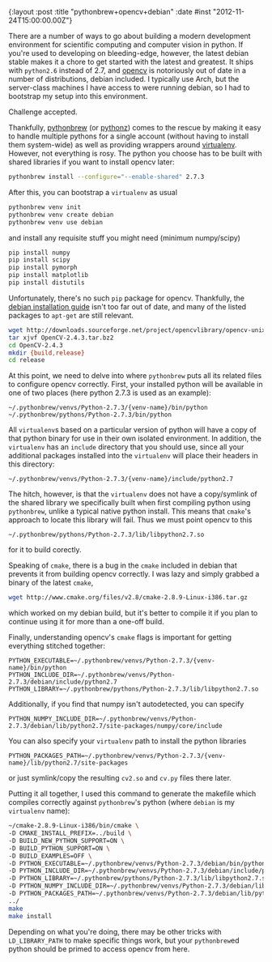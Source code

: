 {:layout :post
 :title "pythonbrew+opencv+debian"
 :date #inst "2012-11-24T15:00:00.00Z"}

There are a number of ways to go about building a modern development
environment for scientific computing and computer vision in python.
If you're used to developing on bleeding-edge, however, the latest
debian stable makes it a chore to get started with the latest and
greatest.  It ships with `python2.6` instead of 2.7, and [opencv][1]
is notoriously out of date in a number of distributions, debian
included.  I typically use Arch, but the server-class machines I have
access to were running debian, so I had to bootstrap my setup into
this environment.

Challenge accepted.

Thankfully, [pythonbrew][2] (or [pythonz][4]) comes to the rescue by
making it easy to handle multiple pythons for a single account
(without having to install them system-wide) as well as providing
wrappers around [virtualenv][3].  However, not everything is rosy.
The python you choose has to be built with shared libraries if you
want to install opencv later:

```bash
pythonbrew install --configure="--enable-shared" 2.7.3
```

After this, you can bootstrap a `virtualenv` as usual

```bash
pythonbrew venv init
pythonbrew venv create debian
pythonbrew venv use debian
```

and install any requisite stuff you might need (minimum numpy/scipy)

```bash
pip install numpy
pip install scipy
pip install pymorph
pip install matplotlib
pip install distutils
```

Unfortunately, there's no such `pip` package for opencv.  Thankfully,
the [debian installation guide][5] isn't too far out of date, and many
of the listed packages to `apt-get` are still relevant.

```bash
wget http://downloads.sourceforge.net/project/opencvlibrary/opencv-unix/2.4.3/OpenCV-2.4.3.tar.bz2
tar xjvf OpenCV-2.4.3.tar.bz2
cd OpenCV-2.4.3
mkdir {build,release}
cd release
```

At this point, we need to delve into where `pythonbrew` puts all its
related files to configure opencv correctly.  First, your installed
python will be available in one of two places (here python 2.7.3 is
used as an example):

    ~/.pythonbrew/venvs/Python-2.7.3/{venv-name}/bin/python
	~/.pythonbrew/pythons/Python-2.7.3/bin/python

All `virtualenv`s based on a particular version of python will have a
copy of that python binary for use in their own isolated environment.
In addition, the `virtualenv` has an `include` directory that you
should use, since all your additional packages installed into the
`virtualenv` will place their headers in this directory:

    ~/.pythonbrew/venvs/Python-2.7.3/{venv-name}/include/python2.7

The hitch, however, is that the `virtualenv` does not have a
copy/symlink of the shared library we specifically built when first
compiling python using `pythonbrew`, unlike a typical native python
install.  This means that `cmake`'s approach to locate this library
will fail.  Thus we must point opencv to this

    ~/.pythonbrew/pythons/Python-2.7.3/lib/libpython2.7.so

for it to build corectly.

Speaking of `cmake`, there is a bug in the `cmake` included in debian
that prevents it from building opencv correctly.  I was lazy and
simply grabbed a binary of the latest `cmake`,

```bash
wget http://www.cmake.org/files/v2.8/cmake-2.8.9-Linux-i386.tar.gz
```

which worked on my debian build, but it's better to compile it if you
plan to continue using it for more than a one-off build.

Finally, understanding opencv's `cmake` flags is important for getting
everything stitched together:

    PYTHON_EXECUTABLE=~/.pythonbrew/venvs/Python-2.7.3/{venv-name}/bin/python
	PYTHON_INCLUDE_DIR=~/.pythonbrew/venvs/Python-2.7.3/debian/include/python2.7
	PYTHON_LIBRARY=~/.pythonbrew/pythons/Python-2.7.3/lib/libpython2.7.so

Additionally, if you find that numpy isn't autodetected, you can specify

    PYTHON_NUMPY_INCLUDE_DIR=~/.pythonbrew/venvs/Python-2.7.3/debian/lib/python2.7/site-packages/numpy/core/include

You can also specify your `virtualenv` path to install the python libraries

    PYTHON_PACKAGES_PATH=~/.pythonbrew/venvs/Python-2.7.3/{venv-name}/lib/python2.7/site-packages

or just symlink/copy the resulting `cv2.so` and `cv.py` files there later.

Putting it all together, I used this command to generate the makefile
which compiles correctly against `pythonbrew`'s python (where `debian`
is my `virtualenv` name):

```bash
~/cmake-2.8.9-Linux-i386/bin/cmake \
-D CMAKE_INSTALL_PREFIX=../build \
-D BUILD_NEW_PYTHON_SUPPORT=ON \
-D BUILD_PYTHON_SUPPORT=ON \
-D BUILD_EXAMPLES=OFF \
-D PYTHON_EXECUTABLE=~/.pythonbrew/venvs/Python-2.7.3/debian/bin/python \
-D PYTHON_INCLUDE_DIR=~/.pythonbrew/venvs/Python-2.7.3/debian/include/python2.7 \
-D PYTHON_LIBRARY=~/.pythonbrew/pythons/Python-2.7.3/lib/libpython2.7.so \
-D PYTHON_NUMPY_INCLUDE_DIR=~/.pythonbrew/venvs/Python-2.7.3/debian/lib/python2.7/site-packages/numpy/core/include \
-D PYTHON_PACKAGES_PATH=~/.pythonbrew/venvs/Python-2.7.3/debian/lib/python2.7/site-packages \
../
make
make install
```

Depending on what you're doing, there may be other tricks with
`LD_LIBRARY_PATH` to make specific things work, but your
`pythonbrew`ed python should be primed to access opencv from here.

[1]: https://opencv.org/
[2]: https://github.com/utahta/pythonbrew
[3]: https://virtualenv.pypa.io/en/latest/
[4]: https://github.com/saghul/pythonz
[5]: http://opencv.willowgarage.com/wiki/InstallGuide%20%3A%20Debian
